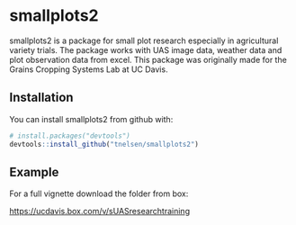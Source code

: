 # smallplots2

smallplots2 is a package for small plot research especially in agricultural variety trials. The package works with UAS image data, weather data and plot observation data from excel. This package was originally made for the Grains Cropping Systems Lab at UC Davis.

## Installation

You can install smallplots2 from github with:


``` r
# install.packages("devtools")
devtools::install_github("tnelsen/smallplots2")
```

## Example

For a full vignette download the folder from box: 

https://ucdavis.box.com/v/sUASresearchtraining 
